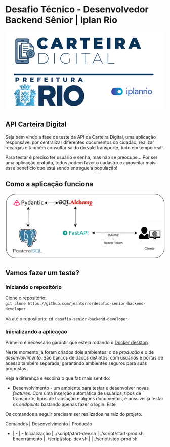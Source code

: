# Desafio Técnico - Desenvolvedor Backend Sênior | Iplan Rio

<div style="text-align: center;">
<img src="./src/logo-carteira-digital.png" alt="logo-carteira-digital">
</div>

## API Carteira Digital

Seja bem vindo a fase de teste da API da Carteira Digital, uma aplicação responsável por centralizar diferentes documentos do cidadão, realizar recargas e também consultar saldo do vale transporte, tudo em tempo real!  

Para testar é preciso ter usuário e senha, mas não se preocupe... Por ser uma aplicação gratuita, todos podem fazer o cadastro e aproveitar mais esse benefício que está sendo entregue a população!  

## Como a aplicação funciona 

<div style="text-align: center;">
<img src="./src/pipeline-backend.png" alt="pipeline-backend">
</div>


## Vamos fazer um teste?

### Iniciando o repositório

Clone o repositório:  
`git clone https://github.com/jeantorre/desafio-senior-backend-developer` 

Vá até o repositório:
`cd desafio-senior-backend-developer`

### Inicializando a aplicação 

Primeiro é necessário garantir que esteja rodando o [Docker desktop](https://www.docker.com/products/docker-desktop/).  

Neste momento já foram criados dois ambientes: o de *produção* e o de *desenvolvimento*. São bancos de dados distintos, com usuários e portas de acesso também separada, garantindo ambientes seguros para suas propostas.

Veja a diferença e escolha o que faz mais sentido:
* Desenvolvimento - um ambiente para testar e desenvolver novas *features*. Com uma inserção automática de usuários, tipos de transporte, tipos de transação e alguns documentos, é possível já testar os *endpoints* bastando apenas fazer o login. Este

Os comandos a seguir precisam ser realizados na raíz do projeto.  

Comandos | Desenvolvimento | Produção 
- | - | -
Inicialização | ./script/start-dev.sh | ./script/start-prod.sh
Encerramento | ./script/stop-dev.sh | | ./script/stop-prod.sh